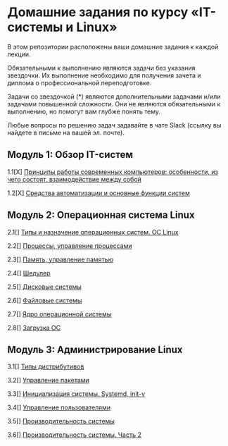 # Домашние задания по курсу «IT-системы и Linux»


В этом репозитории расположены ваши домашние задания к каждой лекции. 

Обязательными к выполнению являются задачи без указания звездочки. Их выполнение необходимо для получения зачета и диплома о профессиональной переподготовке.

Задачи со звездочкой (*) являются дополнительными задачами и/или задачами повышенной сложности. Они не являются обязательными к выполнению, но помогут вам глубже понять тему.

Любые вопросы по решению задач задавайте в чате Slack (ссылку вы найдете в письме на вашей эл. почте).


## Модуль 1: Обзор IT-систем	

1.1[Х] [Принципы работы современных компьютеров: особенности, из чего состоят, взаимодействие между собой](1-01.md)

1.2[Х] [Средства автоматизации и основные функции систем](1-02.md)
		
## Модуль 2: Операционная система Linux	

2.1[] [Типы и назначение операционных систем. ОС Linux]()

2.2[] [Процессы, управление процессами]()

2.3[] [Память, управление памятью]()

2.4[] [Шедулер]()

2.5[] [Дисковые системы]()

2.6[] [Файловые системы]()

2.7[] [Ядро операционной системы]()

2.8[] [Загрузка ОС]()
		
## Модуль 3: Администрирование Linux	

3.1[] [Типы дистрибутивов]()

3.2[] [Управление пакетами]()

3.3[] [Инициализация системы. Systemd, init-v]()

3.4[] [Управление пользователями]()

3.5[] [Производительность системы]()

3.6[] [Производительность системы. Часть 2]()
